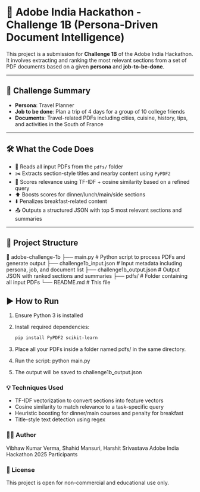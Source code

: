 # 🧠 Adobe India Hackathon - Challenge 1B (Persona-Driven Document Intelligence)

This project is a submission for **Challenge 1B** of the Adobe India Hackathon. It involves extracting and ranking the most relevant sections from a set of PDF documents based on a given **persona** and **job-to-be-done**.

---

## 🧾 Challenge Summary

- **Persona**: Travel Planner  
- **Job to be done**: Plan a trip of 4 days for a group of 10 college friends  
- **Documents**: Travel-related PDFs including cities, cuisine, history, tips, and activities in the South of France

---

## 🛠️ What the Code Does

- 📄 Reads all input PDFs from the `pdfs/` folder
- ✂️ Extracts section-style titles and nearby content using `PyPDF2`
- 🧠 Scores relevance using TF-IDF + cosine similarity based on a refined query
- ⬆️ Boosts scores for dinner/lunch/main/side sections
- ⬇️ Penalizes breakfast-related content
- 📤 Outputs a structured JSON with top 5 most relevant sections and summaries

---

## 📁 Project Structure
📂 adobe-challenge-1b
├── main.py # Python script to process PDFs and generate output
├── challenge1b_input.json # Input metadata including persona, job, and document list
├── challenge1b_output.json # Output JSON with ranked sections and summaries
├── pdfs/ # Folder containing all input PDFs
└── README.md # This file

## ▶️ How to Run

1. Ensure Python 3 is installed
2. Install required dependencies:

   ```bash
   pip install PyPDF2 scikit-learn
3. Place all your PDFs inside a folder named pdfs/ in the same directory.
4. Run the script:    python main.py
5. The output will be saved to challenge1b_output.json

### 💡 Techniques Used
- TF-IDF vectorization to convert sections into feature vectors
- Cosine similarity to match relevance to a task-specific query
- Heuristic boosting for dinner/main courses and penalty for breakfast
- Title-style text detection using regex

### 🧑‍💻 Author
Vibhaw Kumar Verma, Shahid Mansuri, Harshit Srivastava
Adobe India Hackathon 2025 Participants

### 📜 License
This project is open for non-commercial and educational use only.
